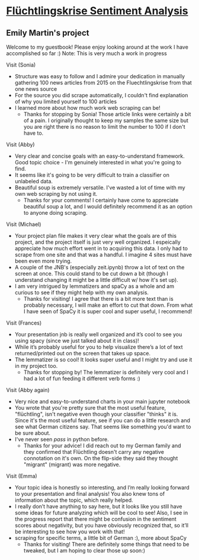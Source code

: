 # [Flüchtlingskrise Sentiment Analysis](https://github.com/Data-Science-for-Linguists-2021/Fluechtlingskrise-Sentiment-Analysis)
## Emily Martin's project

Welcome to my guestbook! Please enjoy looking around at the work I have accomplished so far :)
  Note: This is very much a work in progress

Visit (Sonia)
  - Structure was easy to follow and I admire your dedication in manually gathering 100 news articles from 2015 on the Fluechtlingskrise from that one news source
  - For the source you did scrape automatically, I couldn't find explanation of why you limited yourself to 100 articles
  - I learned more about how much work web scraping can be!
    - Thanks for stopping by Sonia! Those article links were certainly a bit of a pain. I originally thought to keep my samples the same size but you are right there is no reason to limit the number to 100 if I don't have to.

Visit (Abby)
  - Very clear and concise goals with an easy-to-understand framework.  Good topic choice - I'm genuinely interested in what you're going to find.
  - It seems like it's going to be very difficult to train a classifier on unlabeled data.
  - Beautiful soup is extremely versatile.  I've wasted a lot of time with my own web scraping by not using it.
    - Thanks for your comments! I certainly have come to appreciate beautiful soup a lot, and I would definitely recommend it as an option to anyone doing scraping.

Visit (Michael)
  - Your project plan file makes it very clear what the goals are of this project, and the project itself is just very well organized. I espeically appreciate how much effort went in to acquiring this data. I only had to scrape from one site and that was a handful. I imagine 4 sites must have been even more trying.
  - A couple of the JNB's (especially zeit.ipynb) throw a lot of text on the screen at once. This could stand to be cut down a bit (though I understand changing it might be a little difficult w/ how it's set up).
  - I am very intrigued by lemmatizers and spaCy as a whole and am curious to see if they might help with my own analysis.
      - Thanks for visiting! I agree that there is a bit more text than is probably necessary, I will make an effort to cut that down. From what I have seen of SpaCy it is super cool and super useful, I recommend!

Visit (Frances)
  - Your presentation jnb is really well organized and it’s cool to see you using spacy (since we just talked about it in class)!
  - While it’s probably useful for you to help visualize there’s a lot of text returned/printed out on the screen that takes up space.
  - The lemmatizer is so cool! It looks super useful and I might try and use it in my project too.
      - Thanks for stopping by! The lemmatizer is definitely very cool and I had a lot of fun feeding it different verb forms :)


Visit (Abby again)
  - Very nice and easy-to-understand charts in your main jupyter notebook
  - You wrote that you're pretty sure that the most useful feature, "flüchtling", isn't negative even though your classifier "thinks" it is.  Since it's the most useful feature, see if you can do a little research and see what German citizens say.  That seems like something you'd want to be sure about.
  - I've never seen *pass* in python before.  
      - Thanks for your advice! I did reach out to my German family and they confirmed that Flüchtling doesn't carry any negative connotation on it's own. On the flip-side they said they thought "migrant" (migrant) was more negative.

Visit (Emma)
  - Your topic idea is honestly so interesting, and I’m really looking forward to your presentation and final analysis! You also knew tons of information about the topic, which really helped.
  - I really don’t have anything to say here, but it looks like you still have some ideas for future analyzing which will be cool to see! Also, I see in the progress report that there might be confusion in the sentiment scores about negativity, but you have obviously recognized that, so it’ll be interesting to see how you work with that!
  - scraping for specific terms, a little bit of German :), more about SpaCy
      - Thanks for visiting! There are definitely some things that need to be tweaked, but I am hoping to clear those up soon:)
